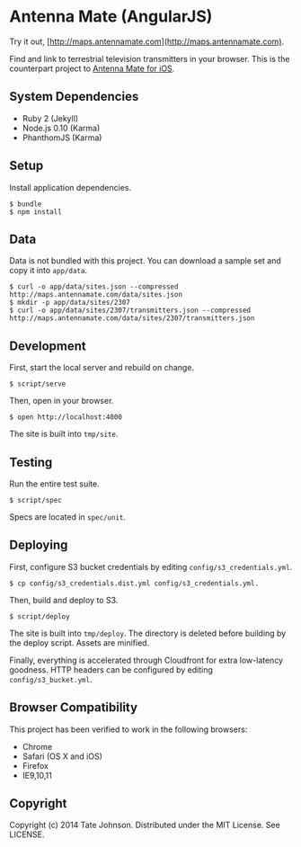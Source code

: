 # Antenna Mate (AngularJS)

Try it out, [http://maps.antennamate.com](http://maps.antennamate.com).

Find and link to terrestrial television transmitters in your browser.
This is the counterpart project to [Antenna Mate for iOS](http://antennamate.com).

## System Dependencies

* Ruby 2 (Jekyll)
* Node.js 0.10 (Karma)
* PhanthomJS (Karma)

## Setup

Install application dependencies.

    $ bundle
    $ npm install

## Data

Data is not bundled with this project. You can download a sample set and copy
it into `app/data`.

    $ curl -o app/data/sites.json --compressed http://maps.antennamate.com/data/sites.json
    $ mkdir -p app/data/sites/2307
    $ curl -o app/data/sites/2307/transmitters.json --compressed http://maps.antennamate.com/data/sites/2307/transmitters.json

## Development

First, start the local server and rebuild on change.

    $ script/serve

Then, open in your browser.

    $ open http://localhost:4000

The site is built into `tmp/site`.

## Testing

Run the entire test suite.

    $ script/spec

Specs are located in `spec/unit`.

## Deploying

First, configure S3 bucket credentials by editing
`config/s3_credentials.yml`.

    $ cp config/s3_credentials.dist.yml config/s3_credentials.yml.

Then, build and deploy to S3.

    $ script/deploy

The site is built into `tmp/deploy`. The directory is deleted before
building by the deploy script. Assets are minified.

Finally, everything is accelerated through Cloudfront for extra low-latency
goodness. HTTP headers can be configured by editing `config/s3_bucket.yml`.

## Browser Compatibility

This project has been verified to work in the following browsers:

* Chrome
* Safari (OS X and iOS)
* Firefox
* IE9,10,11

## Copyright

Copyright (c) 2014 Tate Johnson. Distributed under the MIT License. See LICENSE.
